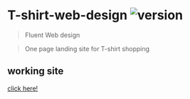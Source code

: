 # T-shirt-web-design ![version](https://img.shields.io/badge/version-1.0.0-blue)

> Fluent Web design

> One page landing site for T-shirt shopping

<!-- > include terms/tags that can be searched -->

<!-- ## Description -->

<!-- Stable version : ![version](https://img.shields.io/badge/version-1.0.0-blue) -->


## working site

<!-- see the demo here [https://pawarashish564.github.io/T-shirt-web-design/index.html] -->
[click here!](https://pawarashish564.github.io/T-shirt-web-design/index.html)